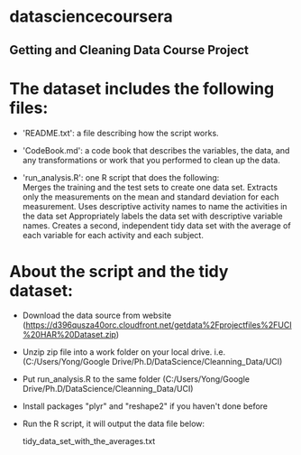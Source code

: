 datasciencecoursera
===================
## Getting and Cleaning Data Course Project

The dataset includes the following files:
=========================================

- 'README.txt': a file describing how the script works.

- 'CodeBook.md': a code book that describes the variables, the data, and any transformations or work that you performed to clean up the data.

- 'run_analysis.R': one R script that does the following:  
Merges the training and the test sets to create one data set.
Extracts only the measurements on the mean and standard deviation for each measurement. 
Uses descriptive activity names to name the activities in the data set
Appropriately labels the data set with descriptive variable names. 
Creates a second, independent tidy data set with the average of each variable for each activity and each subject. 

About the script and the tidy dataset:
=========================================
* Download the data source from website 
  (https://d396qusza40orc.cloudfront.net/getdata%2Fprojectfiles%2FUCI%20HAR%20Dataset.zip)

* Unzip zip file into a work folder on your local drive. i.e. 
  (C:/Users/Yong/Google Drive/Ph.D/DataScience/Cleanning_Data/UCI)

* Put run_analysis.R to the same folder 
  (C:/Users/Yong/Google Drive/Ph.D/DataScience/Cleanning_Data/UCI)

* Install packages "plyr" and "reshape2" if you haven't done before

* Run the R script, it will output the data file below:

  tidy_data_set_with_the_averages.txt
